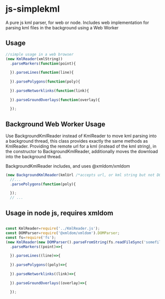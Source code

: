 # js-simplekml
A pure js kml parser, for web or node.
Includes web implementation for parsing kml files in the background using a Web Worker

## Usage
```js
//simple usage in a web browser
(new KmlReader(xmlString))
  .parseMarkers(function(point){      
       
  }).parseLines(function(line){
                
  }).parsePolygons(function(poly){
                
  }).parseNetworklinks(function(link){
                
  }).parseGroundOverlays(function(overlay){
                
  });

```
## Background Web Worker Usage
Use BackgroundKmlReader instead of KmlReader to move kml parsing into a background thread, this class provides exactly the same methods as KmlReader.
Providing the remote url for a kml (instead of the kml string), in the constructor to BackgroundKmlReader, additionally moves the download into the background thread.

BackgroundKmlReader includes, and uses @xmldom/xmldom

```js
(new BackgroundKmlReader(kmlUrl /*accepts url, or kml string but not DOM*/))
  //...
  .parsePolygons(function(poly){
  
  });
  // ...
```


## Usage in node js, requires xmldom
```js

const KmlReader=require('../KmlReader.js');
const DOMParser=require('@xmldom/xmldom').DOMParser;
const fs=require('fs');
(new KmlReader(new DOMParser().parseFromString(fs.readFileSync('somefile.kml').toString())))
  .parseMarkers((point)=>{      
       
  }).parseLines((line)=>{
                
  }).parsePolygons((poly)=>{
                
  }).parseNetworklinks((link)=>{
                
  }).parseGroundOverlays((overlay)=>{
                
  });
